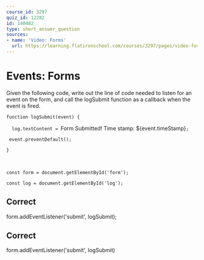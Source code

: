 ```yaml
---
course_id: 3297
quiz_id: 12282
id: 140482
type: short_answer_question
sources:
- name: 'Video: Forms'
  url: https://learning.flatironschool.com/courses/3297/pages/video-forms?module_item_id=270739
---
```


# Events: Forms

Given the following code, write out the line of code needed to listen for an event on the form, and call the logSubmit function as a callback when the event is fired.

`function logSubmit(event) {`

`  log.textContent = `Form Submitted! Time stamp: ${event.timeStamp}`;`

` event.preventDefault();`

`}`

&nbsp;

`const form = document.getElementById('form');`

`const log = document.getElementById('log');`

## Correct

form.addEventListener('submit', logSubmit);

## Correct

form.addEventListener('submit', logSubmit)
